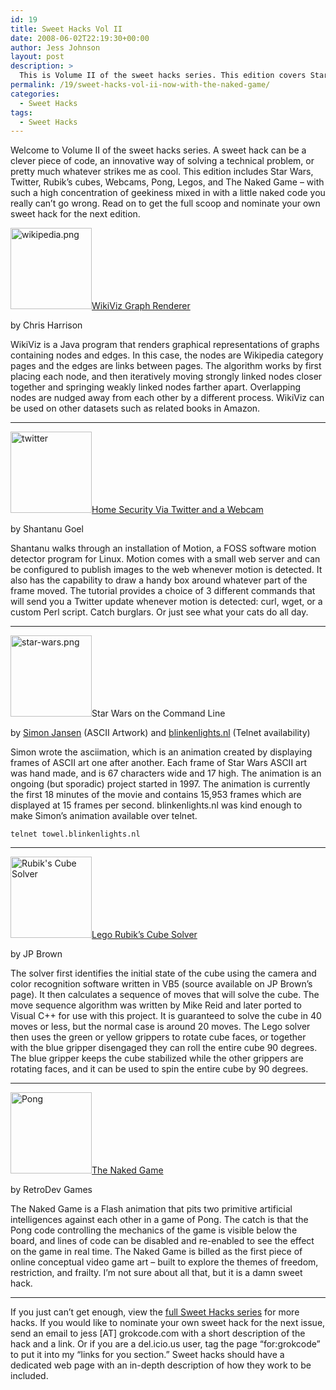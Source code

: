 ```yaml
---
id: 19
title: Sweet Hacks Vol II
date: 2008-06-02T22:19:30+00:00
author: Jess Johnson
layout: post
description: >
  This is Volume II of the sweet hacks series. This edition covers Star Wars, Twitter, Rubik's cubes, Webcams, Pong, Legos, and more.
permalink: /19/sweet-hacks-vol-ii-now-with-the-naked-game/
categories:
  - Sweet Hacks
tags:
  - Sweet Hacks
---
```

Welcome to Volume II of the sweet hacks series. A sweet hack can be a clever piece of code, an innovative way of solving a technical problem, or pretty much whatever strikes me as cool. This edition includes Star Wars, Twitter, Rubik&#8217;s cubes, Webcams, Pong, Legos, and The Naked Game &#8211; with such a high concentration of geekiness mixed in with a little naked code you really can&#8217;t go wrong. Read on to get the full scoop and nominate your own sweet hack for the next edition.<!--more-->

<img src="http://grokcode.com/wordpress/wp-content/uploads/2008/05/wikipedia.png" alt="wikipedia.png" width="130" height="130" class="alignleft" /><span class="h2"><a href="http://www.chrisharrison.net/projects/wikiviz/index.html">WikiViz Graph Renderer</a></span>

by Chris Harrison

WikiViz is a Java program that renders graphical representations of graphs containing nodes and edges. In this case, the nodes are Wikipedia category pages and the edges are links between pages. The algorithm works by first placing each node, and then iteratively moving strongly linked nodes closer together and springing weakly linked nodes farther apart. Overlapping nodes are nudged away from each other by a different process. WikiViz can be used on other datasets such as related books in Amazon.

* * *

<img src="http://grokcode.com/wordpress/wp-content/uploads/2008/06/twitter2.png" alt="twitter" width="130" height="130" class="alignleft" /><span class="h2"><a href="http://tech.shantanugoel.com/2008/05/14/keep-tab-on-home-security-with-a-webcam-and-twitter.html" title="Home security via twitter and a webcam">Home Security Via Twitter and a Webcam</a></span>

by Shantanu Goel

Shantanu walks through an installation of Motion, a FOSS software motion detector program for Linux. Motion comes with a small web server and can be configured to publish images to the web whenever motion is detected. It also has the capability to draw a handy box around whatever part of the frame moved. The tutorial provides a choice of 3 different commands that will send you a Twitter update whenever motion is detected: curl, wget, or a custom Perl script. Catch burglars. Or just see what your cats do all day.

* * *

<img src="http://grokcode.com/wordpress/wp-content/uploads/2008/05/star-wars.png" alt="star-wars.png" width="130" height="130" class="alignleft" /><span class="h2">Star Wars on the Command Line</span>

by [Simon Jansen](http://www.asciimation.co.nz/) (ASCII Artwork) and [blinkenlights.nl](http://www.blinkenlights.nl/services.html) (Telnet availability)

Simon wrote the asciimation, which is an animation created by displaying frames of ASCII art one after another. Each frame of Star Wars ASCII art was hand made, and is 67 characters wide and 17 high. The animation is an ongoing (but sporadic) project started in 1997. The animation is currently the first 18 minutes of the movie and contains 15,953 frames which are displayed at 15 frames per second. blinkenlights.nl was kind enough to make Simon&#8217;s animation available over telnet.

<pre><code class="language-bash">telnet towel.blinkenlights.nl</code></pre>

* * *

<img src="http://grokcode.com/wordpress/wp-content/uploads/2008/05/cube.png" alt="Rubik's Cube Solver" width="130" height="130" class="alignleft" /><span class="h2"><a href="http://jpbrown.i8.com/cubesolver.html">Lego Rubik&#8217;s Cube Solver</a></span>

by JP Brown

The solver first identifies the initial state of the cube using the camera and color recognition software written in VB5 (source available on JP Brown&#8217;s page). It then calculates a sequence of moves that will solve the cube. The move sequence algorithm was written by Mike Reid and later ported to Visual C++ for use with this project. It is guaranteed to solve the cube in 40 moves or less, but the normal case is around 20 moves. The Lego solver then uses the green or yellow grippers to rotate cube faces, or together with the blue gripper disengaged they can roll the entire cube 90 degrees. The blue gripper keeps the cube stabilized while the other grippers are rotating faces, and it can be used to spin the entire cube by 90 degrees.

* * *

<img src="http://grokcode.com/wordpress/wp-content/uploads/2008/05/pong.png" alt="Pong" width="130" height="130" class="alignleft" /><span class="h2"><a href="http://www.retrodev.co.uk/MiscGames/NakedGame/TheNakedGame.html">The Naked Game</a></span>

by RetroDev Games

The Naked Game is a Flash animation that pits two primitive artificial intelligences against each other in a game of Pong. The catch is that the Pong code controlling the mechanics of the game is visible below the board, and lines of code can be disabled and re-enabled to see the effect on the game in real time. The Naked Game is billed as the first piece of online conceptual video game art &#8211; built to explore the themes of freedom, restriction, and frailty. I&#8217;m not sure about all that, but it is a damn sweet hack.

* * *

If you just can&#8217;t get enough, view the [full Sweet Hacks series](http://grokcode.com/category/archives/sweet-hacks/) for more hacks. If you would like to nominate your own sweet hack for the next issue, send an email to jess [AT] grokcode.com with a short description of the hack and a link. Or if you are a del.icio.us user, tag the page “for:grokcode” to put it into my “links for you section.” Sweet hacks should have a dedicated web page with an in-depth description of how they work to be included.
